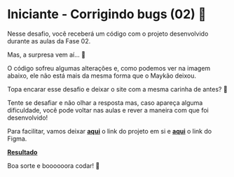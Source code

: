 # Iniciante - Corrigindo bugs (02) 👀

Nesse desafio, você receberá um código com o projeto desenvolvido durante as aulas da Fase 02.

Mas, a surpresa vem aí... 👀

O código sofreu algumas alterações e, como podemos ver na imagem abaixo, ele não está mais da mesma forma que o Maykão deixou.

Topa encarar esse desafio e deixar o site com a mesma carinha de antes? **💜**

Tente se desafiar e não olhar a resposta mas, caso apareça alguma dificuldade, você pode voltar nas aulas e rever a maneira com que foi desenvolvido!

Para facilitar, vamos deixar [**aqui**](https://explorer-stage02.vercel.app/) o link do projeto em si e [**aqui**](https://www.figma.com/file/fAvYZz4dPV5MfhL77XkqkD/Explorer---Stage-01) o link do Figma.

[**Resultado**](https://wenblack.github.io/explorer/code/tests/challenge-02/index.html)

Boa sorte e boooooora codar! 🚀
